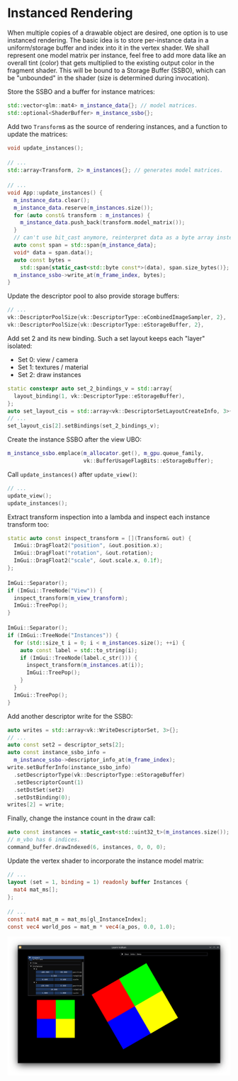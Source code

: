 # Instanced Rendering

When multiple copies of a drawable object are desired, one option is to use instanced rendering. The basic idea is to store per-instance data in a uniform/storage buffer and index into it in the vertex shader. We shall represent one model matrix per instance, feel free to add more data like an overall tint (color) that gets multiplied to the existing output color in the fragment shader. This will be bound to a Storage Buffer (SSBO), which can be "unbounded" in the shader (size is determined during invocation).

Store the SSBO and a buffer for instance matrices:

```cpp
std::vector<glm::mat4> m_instance_data{}; // model matrices.
std::optional<ShaderBuffer> m_instance_ssbo{};
```

Add two `Transform`s as the source of rendering instances, and a function to update the matrices:

```cpp
void update_instances();

// ...
std::array<Transform, 2> m_instances{}; // generates model matrices.

// ...
void App::update_instances() {
  m_instance_data.clear();
  m_instance_data.reserve(m_instances.size());
  for (auto const& transform : m_instances) {
    m_instance_data.push_back(transform.model_matrix());
  }
  // can't use bit_cast anymore, reinterpret data as a byte array instead.
  auto const span = std::span{m_instance_data};
  void* data = span.data();
  auto const bytes =
    std::span{static_cast<std::byte const*>(data), span.size_bytes()};
  m_instance_ssbo->write_at(m_frame_index, bytes);
}
```

Update the descriptor pool to also provide storage buffers:

```cpp
// ...
vk::DescriptorPoolSize{vk::DescriptorType::eCombinedImageSampler, 2},
vk::DescriptorPoolSize{vk::DescriptorType::eStorageBuffer, 2},
```

Add set 2 and its new binding. Such a set layout keeps each "layer" isolated:

* Set 0: view / camera
* Set 1: textures / material
* Set 2: draw instances

```cpp
static constexpr auto set_2_bindings_v = std::array{
  layout_binding(1, vk::DescriptorType::eStorageBuffer),
};
auto set_layout_cis = std::array<vk::DescriptorSetLayoutCreateInfo, 3>{};
// ...
set_layout_cis[2].setBindings(set_2_bindings_v);
```

Create the instance SSBO after the view UBO:

```cpp
m_instance_ssbo.emplace(m_allocator.get(), m_gpu.queue_family,
                        vk::BufferUsageFlagBits::eStorageBuffer);
```

Call `update_instances()` after `update_view()`:

```cpp
// ...
update_view();
update_instances();
```

Extract transform inspection into a lambda and inspect each instance transform too:

```cpp
static auto const inspect_transform = [](Transform& out) {
  ImGui::DragFloat2("position", &out.position.x);
  ImGui::DragFloat("rotation", &out.rotation);
  ImGui::DragFloat2("scale", &out.scale.x, 0.1f);
};

ImGui::Separator();
if (ImGui::TreeNode("View")) {
  inspect_transform(m_view_transform);
  ImGui::TreePop();
}

ImGui::Separator();
if (ImGui::TreeNode("Instances")) {
  for (std::size_t i = 0; i < m_instances.size(); ++i) {
    auto const label = std::to_string(i);
    if (ImGui::TreeNode(label.c_str())) {
      inspect_transform(m_instances.at(i));
      ImGui::TreePop();
    }
  }
  ImGui::TreePop();
}
```

Add another descriptor write for the SSBO:

```cpp
auto writes = std::array<vk::WriteDescriptorSet, 3>{};
// ...
auto const set2 = descriptor_sets[2];
auto const instance_ssbo_info =
  m_instance_ssbo->descriptor_info_at(m_frame_index);
write.setBufferInfo(instance_ssbo_info)
  .setDescriptorType(vk::DescriptorType::eStorageBuffer)
  .setDescriptorCount(1)
  .setDstSet(set2)
  .setDstBinding(0);
writes[2] = write;
```

Finally, change the instance count in the draw call:

```cpp
auto const instances = static_cast<std::uint32_t>(m_instances.size());
// m_vbo has 6 indices.
command_buffer.drawIndexed(6, instances, 0, 0, 0);
```

Update the vertex shader to incorporate the instance model matrix:

```glsl
// ...
layout (set = 1, binding = 1) readonly buffer Instances {
  mat4 mat_ms[];
};

// ...
const mat4 mat_m = mat_ms[gl_InstanceIndex];
const vec4 world_pos = mat_m * vec4(a_pos, 0.0, 1.0);
```

![Instanced Rendering](./instanced_rendering.png)
